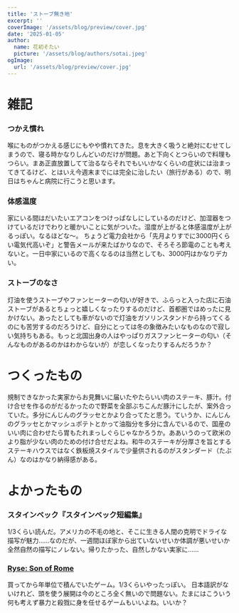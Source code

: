 ```yaml
---
title: 'ストーブ無き地'
excerpt: ''
coverImage: '/assets/blog/preview/cover.jpg'
date: '2025-01-05'
author:
  name: 花初そたい
  picture: '/assets/blog/authors/sotai.jpeg'
ogImage:
  url: '/assets/blog/preview/cover.jpg'
---
```

# 雑記
### つかえ慣れ
喉にものがつかえる感じにもやや慣れてきた。息を大きく吸うと絶対にむせてしまうので、寝る時かなりしんどいのだけが問題。あと下向くとつらいので料理もつらい。まあ正直放置してて治るならそれでもいいかなくらいの症状には治まってきてるけど、とはいえ今週末までには完全に治したい（旅行がある）ので、明日はちゃんと病院に行こうと思います。

### 体感温度
家にいる間はだいたいエアコンをつけっぱなしにしているのだけど、加湿器をつけているだけでわりと暖かいことに気がついた。湿度が上がると体感温度が上がるっぽい。なるほどな～。
ちょうど電力会社から「先月よりすでに3000円くらい電気代高いぞ」と警告メールが来たばかりなので、そろそろ節電のことも考えないと。一日中家にいるので高くなるのは当然としても、3000円はかなりデカい。

### ストーブのなさ
灯油を使うストーブやファンヒーターの匂いが好きで、ふらっと入った店に石油ストーブがあるとちょっと嬉しくなったりするのだけど、首都圏ではめったに見かけない。あったとしても車がないので灯油をガソリンスタンドから持ってくるのにも苦労するのだろうけど、自分にとっては冬の象徴みたいなものなので寂しい気持ちもある。もっと北国出身の人はやっぱりガスファンヒーターの匂い（そんなものがあるのかはわからないが）が恋しくなったりするんだろうか？

# つくったもの
規制できなかった実家からお見舞いに届いたやたらいい肉のステーキ、豚汁。付け合せを作るのがだるかったので野菜を全部ぶちこんだ豚汁にしたが、案外合っていた。多分にんじんのグラッセとかより合ってたと思う。ていうか、にんじんのグラッセとかマッシュポテトとかって油脂分を多分に含んでいるので、国産のいい肉に合わせたら胃もたれまっしぐらじゃなかろうか。ああいうのって欧米のより脂が少ない肉のための付け合せだよね。和牛のステーキが分厚さを旨とするステーキハウスではなく鉄板焼スタイルで少量供されるのがスタンダード（たぶん）なのはかなり納得感がある。

# よかったもの
### スタインベック『スタインベック短編集』
1/3くらい読んだ。アメリカの不毛の地と、そこに生きる人間の克明でドライな描写が魅力……なのだが、一週間ほぼ家から出ていないせいか体調が悪いせいか全然自然の描写にノレない。帰りたかった、自然しかない実家に……

### [Ryse: Son of Rome](https://store.steampowered.com/app/302510/Ryse_Son_of_Rome/)
買ってから年単位で積んでいたゲーム。1/3くらいやったっぽい。
日本語訳がないけれど、頭を使う展開は今のところ全く無いので問題ない。たまにはこういう何も考えず暴力と殺戮に身を任せるゲームもいいよね。いいか？